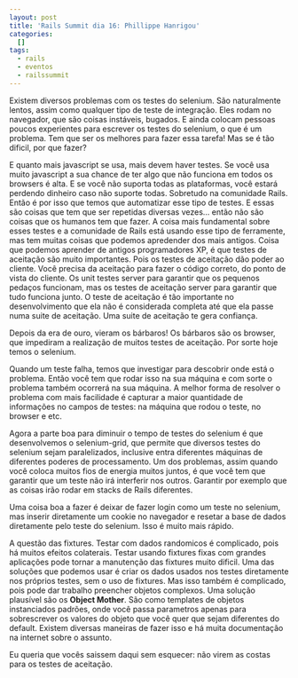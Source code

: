 ```yaml
--- 
layout: post
title: 'Rails Summit dia 16: Phillippe Hanrigou'
categories: 
  []
tags:
  - rails
  - eventos
  - railssummit
---
```



Existem diversos problemas com os testes do selenium. São naturalmente lentos, assim como qualquer tipo de teste de integração. Eles rodam no navegador, que são coisas instáveis, bugados. E ainda colocam pessoas poucos experientes para escrever os testes do selenium, o que é um problema. Tem que ser os melhores para fazer essa tarefa! Mas se é tão dificil, por que fazer?

E quanto mais javascript se usa, mais devem haver testes. Se você usa muito javascript a sua chance de ter algo que não funciona em todos os browsers é alta. E se você não suporta todas as plataformas, você estará perdendo dinheiro caso não suporte todas. Sobretudo na comunidade Rails. Então é por isso que temos que automatizar esse tipo de testes. E essas são coisas que tem que ser repetidas diversas vezes... então não são coisas que os humanos tem que fazer. A coisa mais fundamental sobre esses testes e a comunidade de Rails está usando esse tipo de ferramente, mas tem muitas coisas que podemos apredender dos mais antigos. Coisa que podemos aprender de antigos programadores XP, é que testes de aceitação são muito importantes. Pois os testes de aceitação dão poder ao cliente. Você precisa da aceitação para fazer o código correto, do ponto de vista do cliente. Os unit testes server para garantir que os pequenos pedaços funcionam, mas os testes de aceitação server para garantir que tudo funciona junto. O teste de aceitação é tão importante no desenvolvimento que ela não é considerada completa até que ela passe numa suite de aceitação. Uma suite de aceitação te gera confiança.

Depois da era de ouro, vieram os bárbaros! Os bárbaros são os browser, que impediram a realização de muitos testes de aceitação. Por sorte hoje temos o selenium.

Quando um teste falha, temos que investigar para descobrir onde está o problema. Então você tem que rodar isso na sua máquina e com sorte o problema também ocorrerá na sua máquina. A melhor forma de resolver o problema com mais facilidade é capturar a maior quantidade de informações no campos de testes: na máquina que rodou o teste, no browser e etc.

Agora a parte boa para diminuir o tempo de testes do selenium é que desenvolvemos o selenium-grid, que permite que diversos testes do selenium sejam paralelizados, inclusive entra diferentes máquinas de diferentes poderes de processamento. Um dos problemas, assim quando você coloca muitos fios de energia muitos juntos, é que você tem que garantir que um teste não irá interferir nos outros. Garantir por exemplo que as coisas irão rodar em stacks de Rails diferentes.

Uma coisa boa a fazer é deixar de fazer login como um teste no selenium, mas inserir diretamente um cookie no navegador e resetar a base de dados diretamente pelo teste do selenium. Isso é muito mais rápido.

A questão das fixtures. Testar com dados randomicos é complicado, pois há muitos efeitos colaterais. Testar usando fixtures fixas com grandes aplicações pode tornar a manutenção das fixtures muito dificil. Uma das soluções que podemos usar é criar os dados usados nos testes diretamente nos próprios testes, sem o uso de fixtures. Mas isso também é complicado, pois pode dar trabalho preencher objetos complexos. Uma solução plausível são os **Object Mother**. São como templates de objetos instanciados padrões, onde você passa parametros apenas para sobrescrever os valores do objeto que você quer que sejam diferentes do default. Existem diversas maneiras de fazer isso e há muita documentação na internet sobre o assunto.

Eu queria que vocês saissem daqui sem esquecer: não virem as costas para os testes de aceitação.

